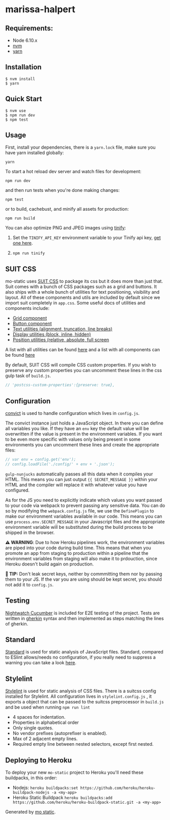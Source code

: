 # marissa-halpert




## Requirements:

- Node 6.10.x
- [nvm](https://github.com/creationix/nvm)
- [yarn](http://yarnpkg.com/)

## Installation

```
$ nvm install
$ yarn
```

## Quick Start

```
$ nvm use
$ npm run dev
$ npm test
```

## Usage

First, install your dependencies, there is a `yarn.lock` file, make sure you have yarn installed globally:

```
yarn
```

To start a hot reload dev server and watch files for development:

```
npm run dev
```

and then run tests when you're done making changes:

```
npm test
```

or to build, cachebust, and minify all assets for production:

```
npm run build
```

You can also optimize PNG and JPEG images using [tinify](https://www.npmjs.com/package/tinify):

1. Set the `TINIFY_API_KEY` environment variable to your Tinify api key, [get one here](https://tinypng.com/developers).

2. `npm run tinify`

## SUIT CSS

mo-static uses [SUIT CSS](https://suitcss.github.io/) to package its css but it does more than just that. Suit comes with a bunch of CSS packages such as a grid and buttons. It also ships with a whole bunch of utilities for text positioning, visibility and layout. All of these components and utils are included by default since we import suit completely in `app.css`. Some useful docs of utilities and components include:

- [Grid component](https://github.com/suitcss/components-grid/)
- [Button component](https://github.com/suitcss/components-button/)
- [Text utilities (alignment, truncation, line breaks) ](https://github.com/suitcss/utils-text)
- [Display utilities (block, inline, hidden)](https://github.com/suitcss/utils-display)
- [Position utilities (relative, absolute, full screen](https://github.com/suitcss/utils-position)

A list with all utilities can be found [here](https://github.com/suitcss/utils) and a list with all components can be found [here](https://github.com/suitcss/components)

By default, SUIT CSS will compile CSS custom properties. If you wish to preserve any custom properties you can uncomment these lines in the css gulp task of `build.js`.

```javascript
// 'postcss-custom-properties':{preserve: true},
```


## Configuration

[convict](https://github.com/mozilla/node-convict) is used to handle configuration which lives in `config.js`.

The convict instance just holds a JavaScript object. In there you can define all variables you like. If they have an `env` key the default value will be overwritten if the value is present in the environment variables. If you want to be even more specific with values only being present in some environments you can uncomment these lines and create the appropriate files:

```javascript
// var env = config.get('env');
// config.loadFile('./config/' + env + '.json');
```

`gulp-nunjucks` automatically passes all this data when it compiles your HTML. This means you can just output `{{ SECRET_MESSAGE }}` within your HTML and the compiler will replace it with whatever value you have configured.

As for the JS you need to explicitly indicate which values you want passed to your code via webpack to prevent passing any sensitive data. You can do so by modifying the `webpack.config.js` file, we use the `DefinePlugin` to make our environment variables available in our code. This means you can use `process.env.SECRET_MESSAGE` in your Javascript files and the appropriate environment variable will be substituted during the build process to be shipped in the browser.

__⚠️ WARNING__: Due to how Heroku pipelines work, the environment variables are piped into your code during build time. This means that when you promote an app from staging to production within a pipeline that the environment variables from staging will also make it to prdouction, since Heroku doesn't build again on production.

__🔐 TIP:__ Don't leak secret keys, neither by commmitting them nor by passing them to your JS. If the var you are
using should be kept secret, you should not add it to `config.js`.

## Testing

[Nightwatch Cucumber](https://github.com/mucsi96/nightwatch-cucumber) is included for E2E testing of the project. Tests are written in [gherkin](https://github.com/cucumber/cucumber/wiki/Gherkin) syntax and then implemented as steps matching the lines of gherkin.

## Standard

[Standard](https://github.com/feross/standard) is used for static analysis of JavaScript files. Standard, compared to ESlint allows/needs no configuration, if you really need to suppress a warning you can take a look [here](https://github.com/feross/standard#how-do-i-hide-a-certain-warning).

## Stylelint

[Stylelint](https://github.com/stylelint/stylelint) is used for static analysis of CSS files. There is a suitcss config installed for Stylelint. All configuration lives in `stylelint.config.js` , it exports a object that can be passed to the suitcss preprocessor in `build.js` and be used when running `npm run lint`

* 4 spaces for indentation.
* Properties in alphabetical order
* Only single quotes.
* No vendor prefixes (autoprefixer is enabled).
* Max of 2 adjacent empty lines.
* Required empty line between nested selectors, except first nested.

## Deploying to Heroku
To deploy your new `mo-static` project to Heroku you'll need these buildpacks, in this order:

- Nodejs: `heroku buildpacks:set https://github.com/heroku/heroku-buildpack-nodejs -a <my-app>`
- Heroku Static Buildpack `heroku buildpacks:add https://github.com/heroku/heroku-buildpack-static.git -a <my-app>`



Generated by [mo static](https://github.com/istrategylabs/mo-static).